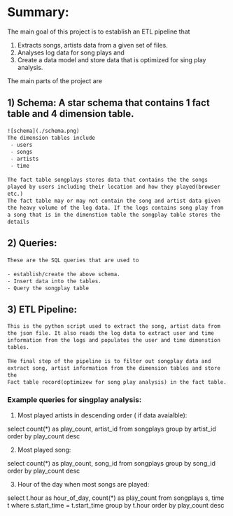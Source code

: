 # Summary:

The main goal of this project is to establish an ETL pipeline that 

1) Extracts songs, artists data from a given set of files. 
2) Analyses log data for song plays and 
3) Create a data model and store data that is optimized for sing play analysis.

The main parts of the project are
## 1) Schema: A star schema that contains 1 fact table and 4 dimension table.

    ![schema](./schema.png)
    The dimension tables include
     - users
     - songs
     - artists
     - time
    
    The fact table songplays stores data that contains the the songs played by users including their location and how they played(browser etc.)
    The fact table may or may not contain the song and artist data given the heavy volume of the log data. If the logs contains song play from 
    a song that is in the dimenstion table the songplay table stores the details
    
 
 ## 2) Queries:
    These are the SQL queries that are used to 
    
    - establish/create the above schema.
    - Insert data into the tables.
    - Query the songplay table
    
 ## 3) ETL Pipeline:
    This is the python script used to extract the song, artist data from the json file. It also reads the log data to extract user and time 
    information from the logs and populates the user and time dimenstion tables.
    
    THe final step of the pipeline is to filter out songplay data and extract song, artist information from the dimension tables and store the
    Fact table record(optimizew for song play analysis) in the fact table.
    
    
 
 ### Example queries for singplay analysis:
 
 1) Most played artists in descending order ( if data avaialble):

 select count(*) as play_count, artist_id from songplays group by artist_id order by play_count desc

 2) Most played song:
 
  select count(*) as play_count, song_id from songplays group by song_id order by play_count desc

 3) Hour of the day when most songs are played:
 
  select t.hour as hour_of_day, count(*) as play_count
   from songplays s, time t where s.start_time = t.start_time 
   group by t.hour order by play_count desc
   
   
